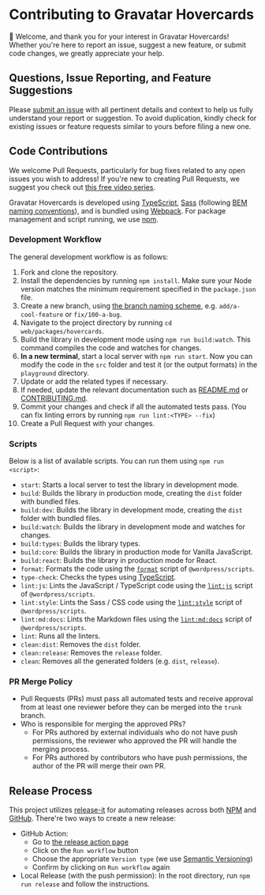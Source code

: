 # Contributing to Gravatar Hovercards

🤗 Welcome, and thank you for your interest in Gravatar Hovercards! Whether you're here to report an issue, suggest a new feature, or submit code changes, we greatly appreciate your help.

## Questions, Issue Reporting, and Feature Suggestions

Please [submit an issue](https://github.com/Automattic/gravatar/issues/new/choose) with all pertinent details and context to help us fully understand your report or suggestion. To avoid duplication, kindly check for existing issues or feature requests similar to yours before filing a new one.

## Code Contributions

We welcome Pull Requests, particularly for bug fixes related to any open issues you wish to address! If you're new to creating Pull Requests, we suggest you check out [this free video series](https://egghead.io/courses/how-to-contribute-to-an-open-source-project-on-github).

Gravatar Hovercards is developed using [TypeScript](https://www.typescriptlang.org/), [Sass](https://sass-lang.com/) (following [BEM naming conventions](https://getbem.com/)), and is bundled using [Webpack](https://webpack.js.org/). For package management and script running, we use [npm](https://www.npmjs.com/).

### Development Workflow

The general development workflow is as follows:

1. Fork and clone the repository.
2. Install the dependencies by running `npm install`. Make sure your Node version matches the minimum requirement specified in the `package.json` file.
3. Create a new branch, using [the branch naming scheme](https://github.com/Automattic/wp-calypso/blob/trunk/docs/git-workflow.md#branch-naming-scheme), e.g. `add/a-cool-feature` or `fix/100-a-bug`.
4. Navigate to the project directory by running `cd web/packages/hovercards`.
5. Build the library in development mode using `npm run build:watch`. This command compiles the code and watches for changes.
6. **In a new terminal**, start a local server with `npm run start`. Now you can modify the code in the `src` folder and test it (or the output formats) in the `playground` directory.
7. Update or add the related types if necessary.
8. If needed, update the relevant documentation such as [README.md](README.md) or [CONTRIBUTING.md](CONTRIBUTING.md).
9. Commit your changes and check if all the automated tests pass. (You can fix linting errors by running `npm run lint:<TYPE> --fix`)
10. Create a Pull Request with your changes.

### Scripts

Below is a list of available scripts. You can run them using `npm run <script>`:

- `start`: Starts a local server to test the library in development mode.
- `build`: Builds the library in production mode, creating the `dist` folder with bundled files.
- `build:dev`: Builds the library in development mode, creating the `dist` folder with bundled files.
- `build:watch`: Builds the library in development mode and watches for changes.
- `build:types`: Builds the library types.
- `build:core`: Builds the library in production mode for Vanilla JavaScript.
- `build:react`: Builds the library in production mode for React.
- `format`: Formats the code using the [`format`](https://developer.wordpress.org/block-editor/reference-guides/packages/packages-scripts/#format) script of `@wordpress/scripts`.
- `type-check`: Checks the types using [TypeScript](https://www.typescriptlang.org/).
- `lint:js`: Lints the JavaScript / TypeScript code using the [`lint:js`](https://developer.wordpress.org/block-editor/reference-guides/packages/packages-scripts/#lint-js) script of `@wordpress/scripts`.
- `lint:style`: Lints the Sass / CSS code using the [`lint:style`](https://developer.wordpress.org/block-editor/reference-guides/packages/packages-scripts/#lint-style) script of `@wordpress/scripts`.
- `lint:md:docs`: Lints the Markdown files using the [`lint:md:docs`](https://developer.wordpress.org/block-editor/reference-guides/packages/packages-scripts/#lint-md-docs) script of `@wordpress/scripts`.
- `lint`: Runs all the linters.
- `clean:dist`: Removes the `dist` folder.
- `clean:release`: Removes the `release` folder.
- `clean`: Removes all the generated folders (e.g. `dist`, `release`).

### PR Merge Policy

- Pull Requests (PRs) must pass all automated tests and receive approval from at least one reviewer before they can be merged into the `trunk` branch.
- Who is responsible for merging the approved PRs?
    - For PRs authored by external individuals who do not have push permissions, the reviewer who approved the PR will handle the merging process.
    - For PRs authored by contributors who have push permissions, the author of the PR will merge their own PR.

## Release Process

This project utilizes [release-it](https://github.com/release-it/release-it) for automating releases across both [NPM](https://npm.im/@gravatar-com/hovercards) and [GitHub](https://github.com/Automattic/gravatar/releases). There're two ways to create a new release:

- GitHub Action:
    - Go to [the release action page](https://github.com/Automattic/gravatar/actions/workflows/hovercards-release.yml)
    - Click on the `Run workflow` button
    - Choose the appropriate `Version type` (we use [Semantic Versioning](https://semver.org/))
    - Confirm by clicking on `Run workflow` again
- Local Release (with the push permission): In the root directory, run `npm run release` and follow the instructions.

